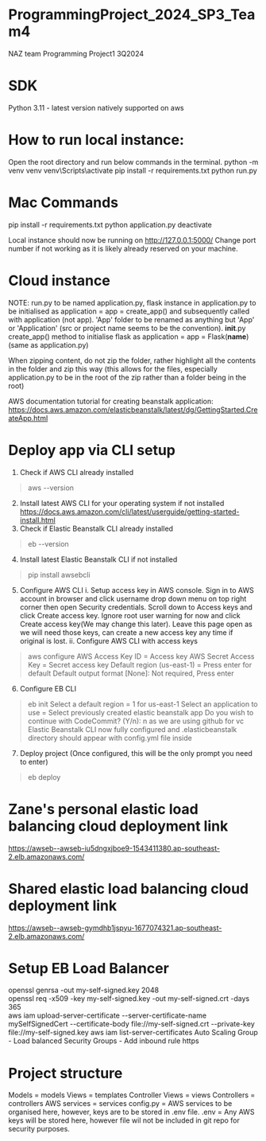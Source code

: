 # ProgrammingProject_2024_SP3_Team4
NAZ team Programming Project1 3Q2024

# SDK
Python 3.11 - latest version natively supported on aws

# How to run local instance:
Open the root directory and run below commands in the terminal.
python -m venv venv
venv\Scripts\activate
pip install -r requirements.txt
python run.py

# Mac Commands

pip install -r requirements.txt
python application.py
deactivate

Local instance should now be running on http://127.0.0.1:5000/
Change port number if not working as it is likely already reserved on your machine.

# Cloud instance
NOTE: run.py to be named application.py, flask instance in application.py to be initialised as application = app = create_app() and subsequently called with application (not app). 'App' folder to be renamed as anything but 'App' or 'Application' (src or project name seems to be the convention). __init__.py create_app() method to initialise flask as application = app = Flask(__name__) (same as application.py)

When zipping content, do not zip the folder, rather highlight all the contents in the folder and zip this way (this allows for the files, especially application.py to be in the root of the zip rather than a folder being in the root)

AWS documentation tutorial for creating beanstalk application: https://docs.aws.amazon.com/elasticbeanstalk/latest/dg/GettingStarted.CreateApp.html

# Deploy app via CLI setup
1. Check if AWS CLI already installed
> aws --version
2. Install latest AWS CLI for your operating system if not installed
https://docs.aws.amazon.com/cli/latest/userguide/getting-started-install.html
3. Check if Elastic Beanstalk CLI already installed
> eb --version
4. Install latest Elastic Beanstalk CLI if not installed
> pip install awsebcli
5. Configure AWS CLI
i. Setup access key in AWS console.
Sign in to AWS account in browser and click username drop down menu on top right corner then open Security credentials.
Scroll down to Access keys and click Create access key. Ignore root user warning for now and click Create access key(We may change this later).
Leave this page open as we will need those keys, can create a new access key any time if original is lost.
ii. Configure AWS CLI with access keys
> aws configure
AWS Access Key ID = Access key
AWS Secret Access Key = Secret access key
Default region (us-east-1) = Press enter for default
Default output format [None]: Not required, Press enter
6. Configure EB CLI
> eb init 
Select a default region =  1 for us-east-1
Select an application to use = Select previously created elastic beanstalk app
Do you wish to continue with CodeCommit? (Y/n): n as we are using github for vc
Elastic Beanstalk CLI now fully configured and .elasticbeanstalk directory should appear with config.yml file inside
7. Deploy project (Once configured, this will be the only prompt you need to enter)
> eb deploy


# Zane's personal elastic load balancing cloud deployment link
https://awseb--awseb-iu5dngxjboe9-1543411380.ap-southeast-2.elb.amazonaws.com/

# Shared elastic load balancing cloud deployment link
https://awseb--awseb-gymdhb1jspyu-1677074321.ap-southeast-2.elb.amazonaws.com/


# Setup EB Load Balancer
openssl genrsa -out my-self-signed.key 2048  
openssl req -x509 -key my-self-signed.key -out my-self-signed.crt -days 365                                                               
aws iam upload-server-certificate --server-certificate-name mySelfSignedCert --certificate-body file://my-self-signed.crt --private-key file://my-self-signed.key 
aws iam list-server-certificates
Auto Scaling Group - Load balanced
Security Groups - Add inbound rule https


# Project structure
Models = models
Views = templates
Controller Views = views
Controllers = controllers
AWS services = services
config.py = AWS services to be organised here, however, keys are to be stored in .env file.
.env = Any AWS keys will be stored here, however file wil not be included in git repo for security purposes.


